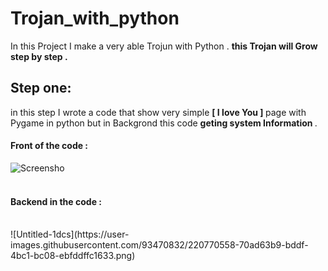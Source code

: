 # Trojan_with_python
In this Project I make a very able Trojun with Python .
<b> this Trojan will Grow step by step . </b>

## Step one:
in this step I wrote a code that show very simple <b> [ I love You ] </b> page with Pygame in python but in Backgrond this code <b> geting system Information </b> .
<br>

#### Front of the code :
![Screensho](https://user-images.githubusercontent.com/93470832/220769231-f6c68e0b-c00b-4849-9e9f-5d2654b4c9e5.png)
<br><br>

#### Backend in the code :
<br>
![Untitled-1dcs](https://user-images.githubusercontent.com/93470832/220770558-70ad63b9-bddf-4bc1-bc08-ebfddffc1633.png)
